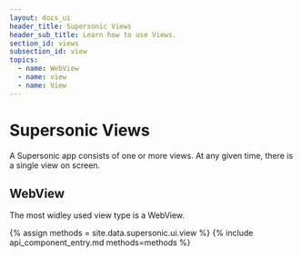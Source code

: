 ```yaml
---
layout: docs_ui
header_title: Supersonic Views
header_sub_title: Learn how to use Views.
section_id: views
subsection_id: view
topics:
  - name: WebView
  - name: view
  - name: View
---
```


# Supersonic Views

A Supersonic app consists of one or more views. At any given time, there is a single view on screen.

## WebView

The most widley used view type is a WebView.

{% assign methods = site.data.supersonic.ui.view %}
{% include api_component_entry.md methods=methods %}
